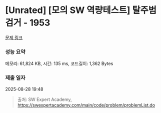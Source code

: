 # [Unrated] [모의 SW 역량테스트] 탈주범 검거 - 1953 

[문제 링크](https://swexpertacademy.com/main/code/problem/problemDetail.do?contestProbId=AV5PpLlKAQ4DFAUq) 

### 성능 요약

메모리: 61,824 KB, 시간: 135 ms, 코드길이: 1,362 Bytes

### 제출 일자

2025-08-28 19:48



> 출처: SW Expert Academy, https://swexpertacademy.com/main/code/problem/problemList.do